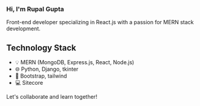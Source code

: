 ### Hi, I'm Rupal Gupta

Front-end developer specializing in React.js with a passion for MERN stack development.

## Technology Stack

 - 💡 MERN (MongoDB, Express.js, React, Node.js)
 - 🌐 Python, Django, tkinter
 - 🧠 Bootstrap, tailwind
 - 💻 Sitecore

Let's collaborate and learn together!

